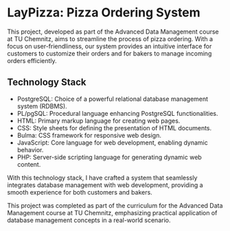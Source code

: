 # LayPizza: Pizza Ordering System

This project, developed as part of the Advanced Data Management course at TU Chemnitz, aims to streamline the process of pizza ordering. With a focus on user-friendliness, our system provides an intuitive interface for customers to customize their orders and for bakers to manage incoming orders efficiently.

## Technology Stack

- PostgreSQL: Choice of a powerful relational database management system (RDBMS).
- PL/pgSQL: Procedural language enhancing PostgreSQL functionalities.
- HTML: Primary markup language for creating web pages.
- CSS: Style sheets for defining the presentation of HTML documents.
- Bulma: CSS framework for responsive web design.
- JavaScript: Core language for web development, enabling dynamic behavior.
- PHP: Server-side scripting language for generating dynamic web content.

With this technology stack, I have crafted a system that seamlessly integrates database management with web development, providing a smooth experience for both customers and bakers.

This project was completed as part of the curriculum for the Advanced Data Management course at TU Chemnitz, emphasizing practical application of database management concepts in a real-world scenario.